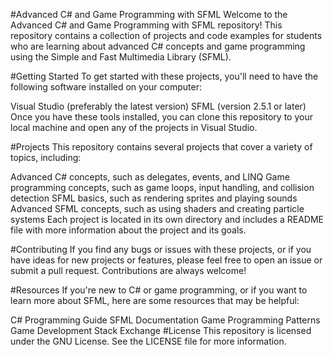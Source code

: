 #Advanced C# and Game Programming with SFML
Welcome to the Advanced C# and Game Programming with SFML repository! This repository contains a collection of projects and code examples for students who are learning about advanced C# concepts and game programming using the Simple and Fast Multimedia Library (SFML).

#Getting Started
To get started with these projects, you'll need to have the following software installed on your computer:

Visual Studio (preferably the latest version)
SFML (version 2.5.1 or later)
Once you have these tools installed, you can clone this repository to your local machine and open any of the projects in Visual Studio.

#Projects
This repository contains several projects that cover a variety of topics, including:

Advanced C# concepts, such as delegates, events, and LINQ
Game programming concepts, such as game loops, input handling, and collision detection
SFML basics, such as rendering sprites and playing sounds
Advanced SFML concepts, such as using shaders and creating particle systems
Each project is located in its own directory and includes a README file with more information about the project and its goals.

#Contributing
If you find any bugs or issues with these projects, or if you have ideas for new projects or features, please feel free to open an issue or submit a pull request. Contributions are always welcome!

#Resources
If you're new to C# or game programming, or if you want to learn more about SFML, here are some resources that may be helpful:

C# Programming Guide
SFML Documentation
Game Programming Patterns
Game Development Stack Exchange
#License
This repository is licensed under the GNU License. See the LICENSE file for more information.
